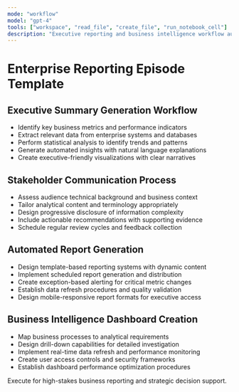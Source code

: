 ```yaml
---
mode: "workflow"
model: "gpt-4"
tools: ["workspace", "read_file", "create_file", "run_notebook_cell"]
description: "Executive reporting and business intelligence workflow automation"
---
```


# Enterprise Reporting Episode Template

## Executive Summary Generation Workflow
- Identify key business metrics and performance indicators
- Extract relevant data from enterprise systems and databases
- Perform statistical analysis to identify trends and patterns
- Generate automated insights with natural language explanations
- Create executive-friendly visualizations with clear narratives

## Stakeholder Communication Process
- Assess audience technical background and business context
- Tailor analytical content and terminology appropriately
- Design progressive disclosure of information complexity
- Include actionable recommendations with supporting evidence
- Schedule regular review cycles and feedback collection

## Automated Report Generation
- Design template-based reporting systems with dynamic content
- Implement scheduled report generation and distribution
- Create exception-based alerting for critical metric changes
- Establish data refresh procedures and quality validation
- Design mobile-responsive report formats for executive access

## Business Intelligence Dashboard Creation
- Map business processes to analytical requirements
- Design drill-down capabilities for detailed investigation
- Implement real-time data refresh and performance monitoring
- Create user access controls and security frameworks
- Establish dashboard performance optimization procedures

Execute for high-stakes business reporting and strategic decision support.
